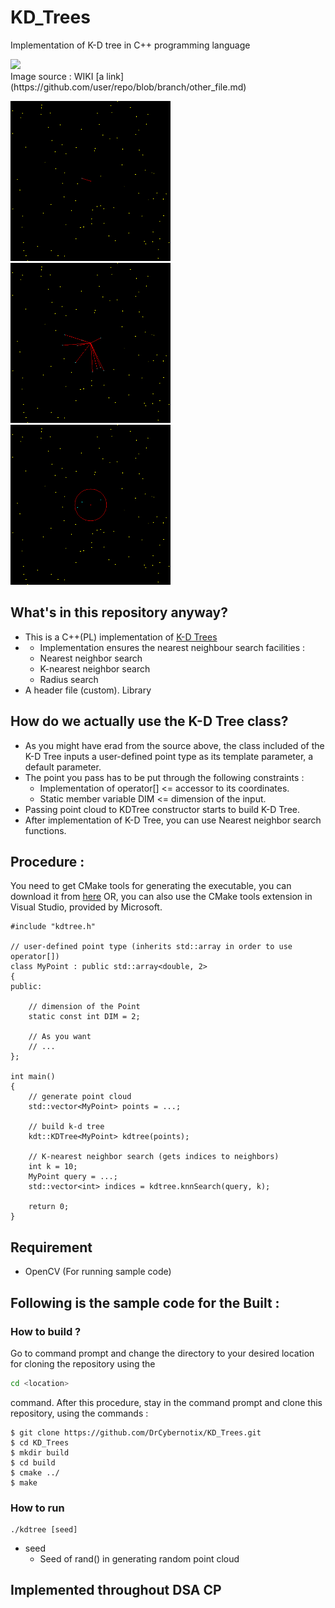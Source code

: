 # KD_Trees
Implementation of K-D tree in C++ programming language
<div>
<img src=https://upload.wikimedia.org/wikipedia/commons/thumb/4/48/Kdtreeogg.ogv/436px--Kdtreeogg.ogv.jpg>
 </div>
 Image source : WIKI
[a link] (https://github.com/user/repo/blob/branch/other_file.md)

<img src=https://github.com/DrCybernotix/KD_Trees/blob/main/kd%20tree/kdtree_I0.png width=256> <img src=https://github.com/DrCybernotix/KD_Trees/blob/main/kd%20tree/kdtree_I1.png width=256> <img src=https://github.com/DrCybernotix/KD_Trees/blob/main/kd%20tree/kdtree_I2.png width=256>

## What's in this repository anyway?
- This is a C++(PL) implementation of [K-D Trees](https://en.wikipedia.org/wiki/K-d_tree)
- - Implementation ensures the nearest neighbour search facilities : 
  - Nearest neighbor search
  - K-nearest neighbor search
  - Radius search
- A header file (custom). Library

## How do we actually use the K-D Tree class?
- As you might have erad from the source above, the class included of the K-D Tree inputs a user-defined point type as its template parameter, a default parameter.
- The point you pass has to be put through the following constraints : 
  - Implementation of operator[] <= accessor to its coordinates.
  - Static member variable DIM <= dimension of the input.
- Passing point cloud to KDTree constructor starts to build K-D Tree.
- After implementation of K-D Tree, you can use Nearest neighbor search functions.

## Procedure : 
You need to get CMake tools for generating the executable, you can download it from [here](https://cmake.org/download/)
OR, you can also use the CMake tools extension in Visual Studio, provided by Microsoft.

```
#include "kdtree.h"

// user-defined point type (inherits std::array in order to use operator[])
class MyPoint : public std::array<double, 2>
{
public:

	// dimension of the Point
	static const int DIM = 2;

	// As you want
	// ...
};

int main()
{
	// generate point cloud
	std::vector<MyPoint> points = ...;

	// build k-d tree
	kdt::KDTree<MyPoint> kdtree(points);

	// K-nearest neighbor search (gets indices to neighbors)
	int k = 10;
	MyPoint query = ...;
	std::vector<int> indices = kdtree.knnSearch(query, k);

	return 0;
}

```

## Requirement

- OpenCV (For running sample code)

## Following is the sample code for the Built : 

### How to build ? 

Go to command prompt and change the directory to your desired location for cloning the repository using the 
```sh
cd <location>
```
command.
After this procedure, stay in the command prompt and clone this repository, using the commands :  
```
$ git clone https://github.com/DrCybernotix/KD_Trees.git
$ cd KD_Trees
$ mkdir build
$ cd build
$ cmake ../
$ make
```

### How to run
```
./kdtree [seed]
```
- seed
    - Seed of rand() in generating random point cloud

## Implemented throughout DSA CP

